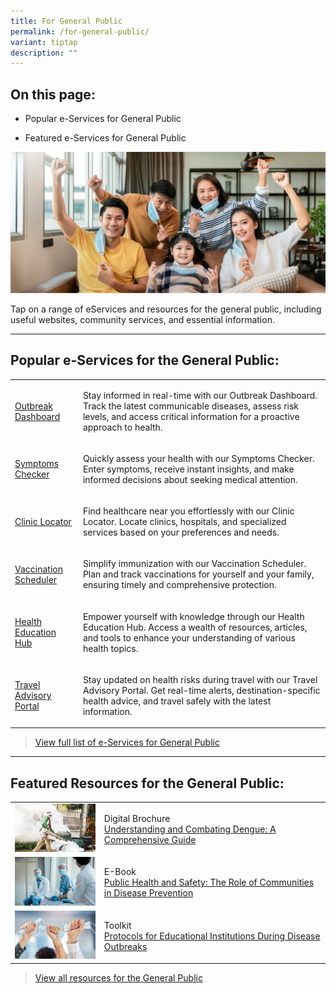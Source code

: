 ```yaml
---
title: For General Public
permalink: /for-general-public/
variant: tiptap
description: ""
---
```

<h2>On this page:</h2><ul data-tight="true" class="tight"><li><p>Popular e-Services for General Public</p></li><li><p>Featured e-Services for General Public</p></li></ul><div class="isomer-image-wrapper"><img alt="" src="/images/general_public_2.png"></div><p>Tap on a range of eServices and resources for the general public, including useful websites, community services, and essential information.</p><hr><h2>Popular e-Services for the General Public:</h2><table><tbody><tr><td rowspan="1" colspan="1"><p><a href="/" rel="noopener noreferrer nofollow" target="_blank">Outbreak Dashboard</a></p></td><td rowspan="1" colspan="1"><p>Stay informed in real-time with our Outbreak Dashboard. Track the latest communicable diseases, assess risk levels, and access critical information for a proactive approach to health.</p></td></tr><tr><td rowspan="1" colspan="1"><p><a href="/" rel="noopener noreferrer nofollow" target="_blank">Symptoms Checker</a></p></td><td rowspan="1" colspan="1"><p>Quickly assess your health with our Symptoms Checker. Enter symptoms, receive instant insights, and make informed decisions about seeking medical attention.</p></td></tr><tr><td rowspan="1" colspan="1"><p><a href="/" rel="noopener noreferrer nofollow" target="_blank">Clinic Locator</a></p></td><td rowspan="1" colspan="1"><p>Find healthcare near you effortlessly with our Clinic Locator. Locate clinics, hospitals, and specialized services based on your preferences and needs.</p></td></tr><tr><td rowspan="1" colspan="1"><p><a href="" rel="noopener noreferrer nofollow" target="_blank">Vaccination Scheduler</a></p></td><td rowspan="1" colspan="1"><p>Simplify immunization with our Vaccination Scheduler. Plan and track vaccinations for yourself and your family, ensuring timely and comprehensive protection.</p></td></tr><tr><td rowspan="1" colspan="1"><p><a href="/" rel="noopener noreferrer nofollow" target="_blank">Health Education Hub</a></p></td><td rowspan="1" colspan="1"><p>Empower yourself with knowledge through our Health Education Hub. Access a wealth of resources, articles, and tools to enhance your understanding of various health topics.</p></td></tr><tr><td rowspan="1" colspan="1"><p><a href="/" rel="noopener noreferrer nofollow" target="_blank">Travel Advisory Portal</a></p></td><td rowspan="1" colspan="1"><p>Stay updated on health risks during travel with our Travel Advisory Portal. Get real-time alerts, destination-specific health advice, and travel safely with the latest information.</p></td></tr></tbody></table><p></p><blockquote><p><a href="" rel="noopener noreferrer nofollow" target="_blank">View full list of e-Services for General Public</a></p></blockquote><hr><h2>Featured Resources for the General Public:</h2><table><tbody><tr><td rowspan="1" colspan="1"><div class="isomer-image-wrapper"><img alt="" src="/images/r2.png"></div></td><td rowspan="1" colspan="1"><p>Digital Brochure<br><a href="" rel="noopener noreferrer nofollow" target="_blank">Understanding and Combating Dengue: A Comprehensive Guide</a></p></td></tr><tr><td rowspan="1" colspan="1"><div class="isomer-image-wrapper"><img alt="" src="/images/r3.png"></div></td><td rowspan="1" colspan="1"><p>E-Book<br><a href="" rel="noopener noreferrer nofollow" target="_blank">Public Health and Safety: The Role of Communities in Disease Prevention</a></p></td></tr><tr><td rowspan="1" colspan="1"><div class="isomer-image-wrapper"><img alt="" src="/images/rc4.png"></div></td><td rowspan="1" colspan="1"><p>Toolkit<br><a href="" rel="noopener noreferrer nofollow" target="_blank">Protocols for Educational Institutions During Disease Outbreaks</a></p></td></tr></tbody></table><p></p><blockquote><p><a href="" rel="noopener noreferrer nofollow" target="_blank">View all resources for the General Public</a></p></blockquote><p></p>